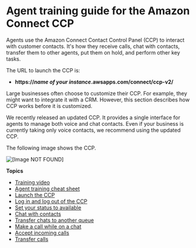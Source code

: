 # Agent training guide for the Amazon Connect CCP<a name="agent-user-guide"></a>

Agents use the Amazon Connect Contact Control Panel \(CCP\) to interact with customer contacts\. It's how they receive calls, chat with contacts, transfer them to other agents, put them on hold, and perform other key tasks\.

The URL to launch the CCP is:
+ **https://*name of your instance*\.awsapps\.com/connect/ccp\-v2/**

Large businesses often choose to customize their CCP\. For example, they might want to integrate it with a CRM\. However, this section describes how CCP works before it is customized\.

We recently released an updated CCP\. It provides a single interface for agents to manage both voice and chat contacts\. Even if your business is currently taking only voice contacts, we recommend using the updated CCP\.

The following image shows the CCP\.

![\[Image NOT FOUND\]](http://docs.aws.amazon.com/connect/latest/adminguide/images/ccp-intro.png)

**Topics**
+ [Training video](ccp-video-training.md)
+ [Agent training cheat sheet](ccp-cheat-sheet.md)
+ [Launch the CCP](launch-CCP.md)
+ [Log in and log out of the CCP](ccp-login.md)
+ [Set your status to available](set-status-available.md)
+ [Chat with contacts](work-with-chats.md)
+ [Transfer chats to another queue](transfer-chats.md)
+ [Make a call while on a chat](call-and-chat.md)
+ [Accept incoming calls](work-with-calls.md)
+ [Transfer calls](transfers.md)